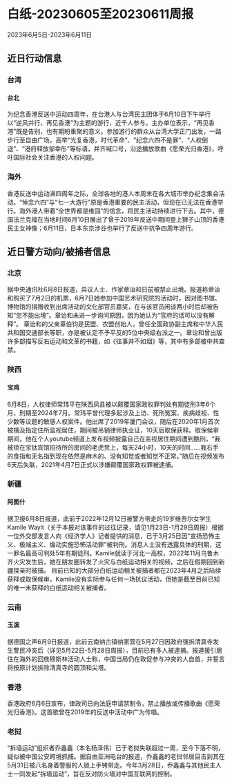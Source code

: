 # 白纸-20230605至20230611周报

2023年6月5日-2023年6月11日

## 近日行动信息

### 台湾

#### 台北

为纪念香港反送中运动四周年，在台港人与台湾民主团体于6月10日下午举行以“逆风并行，再见香港”为主题的游行，近千人参与。主办单位表示，“再见香港”既是告别，也有期盼重聚的意义。参加游行的群众从台湾大学正门出发，一路步行至自由广场，高举“光复香港，时代革命”、“纪念六四不是罪”、“人权倒退”、“港府释放邹幸彤”等标语，并齐喊口号，沿途播放歌曲《愿荣光归香港》，呼吁国际社会关注香港的人权问题。

### 海外

香港反送中运动满四周年之际，全球各地的港人本周末在各大城市举办纪念集会活动。“悼念六四”与“七一大游行”原是香港重要的民主活动，但现在已无法在香港举行。海外港人带着“全世界都是维园”的信念，将民主活动持续进行下去。其中，德国法兰克福在当地时间6月10日展出了曾于2019年反送中期间登上狮子山顶的香港民主女神像；6月11日，日本东京涉谷也举行了反送中抗争四周年游行。

## 近日警方动向/被捕者信息

### 北京

据中央通讯社6月8日报道，异议人士、作家章诒和日前被禁止出境。报道称章诒和购买了7月2日的机票，6月7日她参加中国艺术研究院的活动时，因对图书馆、博物馆的捐赠收到出席活动的文化部官员嘉奖，在与该官员闲谈两小时后却被告知“您不能出境”。章诒和未进一步询问原因，因为她认为“官府的话可以没有解释”。
章诒和的父亲章伯钧是民盟、农盟创始人，曾任全国政协副主席和中华人民共和国交通部长等职，亦是被认定不予平反的5位中央级右派之一。章诒和曾出版许多部描写反右运动和文革的书籍，如《往事并不如烟》等，其中有多部被中共查禁。

### 陕西

#### 宝鸡

6月8日，人权律师常玮平在陕西凤县被以颠覆国家政权罪判处有期徒刑3年6个月，刑期至2024年7月。常玮平曾代理多起涉及上访、死刑冤案、疾病歧视、性少数等议题的敏感人权案件。他出席了2019年厦门会议，随后在2020年1月首次被捕及指定住所监视居住，期间被吊销律师执业证，10天后取保获释。取保候审期间，他在个人youtube频道上发布视频披露自己在监视居住期间遭到酷刑，“我被锁在宝钛宾馆招待所的房间的老虎凳上，每天24小时，10天的时间……我右手的食指和无名指到现在依然是麻木的、没有知觉或者知觉不正常。”随后在视频发布6天后失联，2021年4月7日正式以涉嫌颠覆国家政权罪被逮捕。

### 新疆

#### 阿图什

据卫报6月8日报道，此前于2022年12月12日被警方带走的19岁维吾尔女学生Kamile Wayit（关于本报对该事件的过往记录，请见1月23日-1月29日周报）根据一位外交部发言人向《经济学人》记者提供的消息，已于3月25日因“宣扬恐怖主义、极端主义、煽动实施恐怖活动罪”被判刑。消息人士没有透露具体的刑期，这一罪名最高可判处5年有期徒刑。Kamile就读于河北一高校，2022年11月乌鲁木齐火灾发生后，她在朋友圈转发了火灾与白纸运动相关的视频，之后在假期回到新疆探亲时被捕。
目前已知的大部分白纸运动相关被捕者都在2023年4月之后陆续获释或取保候审。Kamile没有实际参与任何一场抗议活动，但她是截至目前已知的唯一未获释的白纸运动相关被捕者。

### 云南

#### 玉溪

据德国之声6月9日报道，此前云南纳古镇纳家营在5月27日因政府强拆清真寺发生警民冲突后（详见5月22日-5月28日周报），目前已有多人被逮捕。报道援引居住在海外的回族穆斯林活动人士称，中国当局仍在敦促参与冲突的人自首，并誓言将按原计划拆除清真寺的圆顶和尖塔。

### 香港

香港政府6月6日宣布，律政司已向法庭申请禁制令，禁止播放或传播歌曲《愿荣光归香港》。这首歌曾在2019年的反送中活动中广为传唱。

### 老挝

“拆墙运动”组织者乔鑫鑫（本名杨泽伟）已于老挝失联超过一周，至今下落不明，疑似被中国公安跨境抓捕。据自由亚洲电台的报道，乔鑫鑫的老挝邻居目击到其在5月31日被八名身着警服的人锁上手铐带走。今年3月28日，乔鑫鑫与其他民主人士一同发起“拆墙运动”，旨在反对防火墙对中国互联网的控制。

